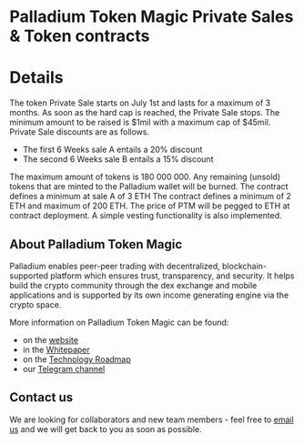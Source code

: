 # Palladium Token Magic Private Sales & Token contracts

# Details

The token Private Sale starts on July 1st and lasts for a maximum of 3 months. As soon as the hard cap is reached, the Private Sale stops.
The minimum amount to be raised is $1mil with a maximum cap of $45mil. Private Sale discounts are as follows.
- The first 6 Weeks sale A entails a 20% discount  
- The second 6 Weeks sale B entails a 15% discount

The maximum amount of tokens is 180 000 000. Any remaining (unsold) tokens that are minted to the Palladium wallet will be burned.
The contract defines a minimum at sale A of 3 ETH 
The contract defines a minimum of 2 ETH and maximum of 200 ETH.
The price of PTM will be pegged to ETH at contract deployment.
A simple vesting functionality is also implemented.


## About Palladium Token Magic

Palladium enables peer-peer trading with decentralized, blockchain-supported platform which ensures trust, transparency, and security. It helps build the crypto community through the dex exchange and mobile applications and is supported by its own income generating engine via the crypto space.

More information on Palladium Token Magic can be found:
- on the [website](https://mycoinsbot.com/private-sale-palladium/)
- in the [Whitepaper](https://)
- on the [Technology Roadmap](https://https://drive.google.com/file/d/1p8vOxwaYPFVt22SgPnTK4Gw4m_jGhZks/view?usp=sharing)
- our [Telegram channel](https://t.me/joinchat/HlkDkxChO7XrVDAWhFomCw)


## Contact us

We are looking for collaborators and new team members - feel free to [email us](mailto:cryptoclasseswithbenny@gmail.com) and we will get back to you as soon as possible.
